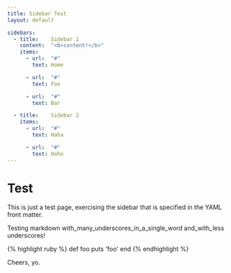 ```yaml
---
title: Sidebar Test
layout: default

sidebars:
  - title:    Sidebar 1
    content:  "<b>content!</b>"
    items:
      - url:  "#"
        text: Home

      - url:  "#"
        text: Foo

      - url:  "#"
        text: Bar

  - title:    Sidebar 2
    items:
      - url:  "#"
        text: Haha

      - url:  "#"
        text: Hoho
---
```


# Test

This is just a test page, exercising the sidebar that is specified in the YAML front matter.

Testing markdown with_many_underscores_in_a_single_word and_with_less underscores!

{% highlight ruby %}
def foo
  puts 'foo'
end
{% endhighlight %}

Cheers, yo.
